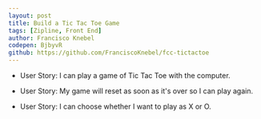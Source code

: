 ```yaml
---
layout: post
title: Build a Tic Tac Toe Game
tags: [Zipline, Front End]
author: Francisco Knebel
codepen: BjbyvR
github: https://github.com/FranciscoKnebel/fcc-tictactoe
---
```


- User Story: I can play a game of Tic Tac Toe with the computer.

- User Story: My game will reset as soon as it's over so I can play again.

- User Story: I can choose whether I want to play as X or O.
